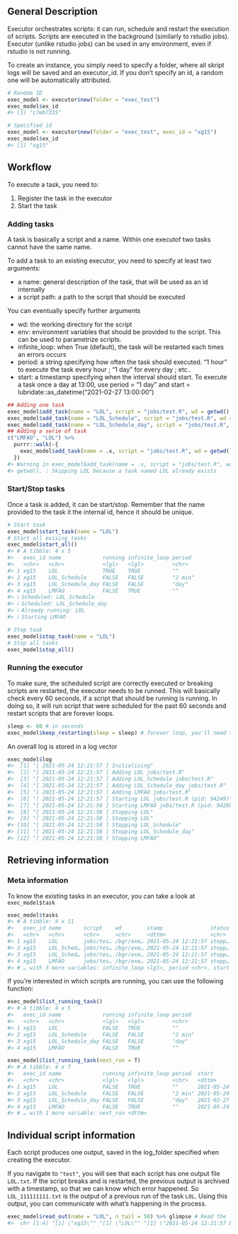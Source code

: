 
<!-- README.md is generated from README.Rmd. Please edit that file -->

## General Description

Executor orchestrates scripts: it can run, schedule and restart the
execution of scripts. Scripts are executed in the background (similarly
to rstudio jobs). Executor (unlike rstudio jobs) can be used in any
environment, even if rstudio is not running.

To create an instance, you simply need to specify a folder, where all
skript logs will be saved and an executor\_id. If you don’t specify an
id, a random one will be automatically attributed.

``` r
# Random ID
exec_model <- executor$new(folder = "exec_test")
exec_model$ex_id
#> [1] "c7eb7335"

# Specified id
exec_model <- executor$new(folder = "exec_test", exec_id = "xg15")
exec_model$ex_id
#> [1] "xg15"
```

## Workflow

To execute a task, you need to:

1.  Register the task in the executor
2.  Start the task

### Adding tasks

A task is basically a script and a name. Within one executof two tasks
cannot have the same name.

To add a task to an existing executor, you need to specify at least two
arguments:

  - a name: general description of the task, that will be used as an id
    internally
  - a script path: a path to the script that should be executed

You can eventually specify further arguments

  - wd: the working directory for the script
  - env: environment variables that should be provided to the script.
    This can be used to parametrize scripts.
  - infinite\_loop: when True (default), the task will be restarted each
    times an errors occurs
  - period: a string specifying how often the task should executed. “1
    hour” to execute the task every hour ; “1 day” for every day ; etc..
  - start: a timestamp specifying when the interval should start. To
    execute a task once a day at 13:00, use period = “1 day” and start =
    lubridate::as\_datetime(“2021-02-27 13:00:00”)

<!-- end list -->

``` r
## Adding one task
exec_model$add_task(name = "LOL", script = "jobs/test.R", wd = getwd(), env = c("SYMBOL" = "LOL"))
exec_model$add_task(name = "LOL_Schedule", script = "jobs/test.R", wd = getwd(), env = c("SYMBOL" = "LOL_schedule"), infinite_loop = F, period = "2 min")
exec_model$add_task(name = "LOL_Schedule_day", script = "jobs/test.R", wd = getwd(), env = c("SYMBOL" = "LOL_schedule"), infinite_loop = F, period = "day", start = lubridate::as_datetime("2021-02-27 12:50:00", tz = "EST"))
## Adding a serie of task
c("LMFAO", "LOL") %>%
  purrr::walk(~{
    exec_model$add_task(name = .x, script = "jobs/test.R", wd = getwd(), env = c("SYMBOL" = .x))
  })
#> Warning in exec_model$add_task(name = .x, script = "jobs/test.R", wd =
#> getwd(), : Skipping LOL because a task named LOL already exists
```

### Start/Stop tasks

Once a task is added, it can be start/stop. Remember that the name
provided to the task it the internal id, hence it should be unique.

``` r
# Start task
exec_model$start_task(name = "LOL")
# Start all exising tasks
exec_model$start_all()
#> # A tibble: 4 x 5
#>   exec_id name             running infinite_loop period 
#>   <chr>   <chr>            <lgl>   <lgl>         <chr>  
#> 1 xg15    LOL              TRUE    TRUE          ""     
#> 2 xg15    LOL_Schedule     FALSE   FALSE         "2 min"
#> 3 xg15    LOL_Schedule_day FALSE   FALSE         "day"  
#> 4 xg15    LMFAO            FALSE   TRUE          ""
#> ℹ Scheduled: LOL_Schedule
#> ℹ Scheduled: LOL_Schedule_day
#> ℹ Already running: LOL
#> ℹ Starting LMFAO

# Stop task
exec_model$stop_task(name = "LOL")
# Stop all tasks
exec_model$stop_all()
```

### Running the executor

To make sure, the scheduled script are correctly executed or breaking
scripts are restarted, the executor needs to be runned. This will
basically check every 60 seconds, if a script that should be running is
running. In doing so, it will run script that were scheduled for the
past 60 seconds and restart scripts that are forever loops.

``` r
sleep <- 60 # in seconds
exec_model$keep_restarting(sleep = sleep) # forever loop, you'll need to stop this, once this is started
```

An overall log is stored in a log vector

``` r
exec_model$log
#>  [1] "[ 2021-05-24 12:21:57 ] Initializing"                           
#>  [2] "[ 2021-05-24 12:21:57 ] Adding LOL jobs/test.R"                 
#>  [3] "[ 2021-05-24 12:21:57 ] Adding LOL_Schedule jobs/test.R"        
#>  [4] "[ 2021-05-24 12:21:57 ] Adding LOL_Schedule_day jobs/test.R"    
#>  [5] "[ 2021-05-24 12:21:57 ] Adding LMFAO jobs/test.R"               
#>  [6] "[ 2021-05-24 12:21:57 ] Starting LOL jobs/test.R (pid: 94249)"  
#>  [7] "[ 2021-05-24 12:21:58 ] Starting LMFAO jobs/test.R (pid: 94269)"
#>  [8] "[ 2021-05-24 12:21:58 ] Stopping LOL"                           
#>  [9] "[ 2021-05-24 12:21:58 ] Stopping LOL"                           
#> [10] "[ 2021-05-24 12:21:58 ] Stopping LOL_Schedule"                  
#> [11] "[ 2021-05-24 12:21:58 ] Stopping LOL_Schedule_day"              
#> [12] "[ 2021-05-24 12:21:58 ] Stopping LMFAO"
```

## Retrieving information

### Meta information

To know the existing tasks in an executor, you can take a look at
`exec_model$task`

``` r
exec_model$tasks
#> # A tibble: 4 x 11
#>   exec_id name       script    wd        stamp               status   pid env   
#>   <chr>   <chr>      <chr>     <chr>     <dttm>              <chr>  <dbl> <list>
#> 1 xg15    LOL        jobs/tes… /bgr/exe… 2021-05-24 12:21:57 stopp… 94249 <chr …
#> 2 xg15    LOL_Sched… jobs/tes… /bgr/exe… 2021-05-24 12:21:57 stopp…    NA <chr …
#> 3 xg15    LOL_Sched… jobs/tes… /bgr/exe… 2021-05-24 12:21:57 stopp…    NA <chr …
#> 4 xg15    LMFAO      jobs/tes… /bgr/exe… 2021-05-24 12:21:57 stopp… 94269 <chr …
#> # … with 3 more variables: infinite_loop <lgl>, period <chr>, start <dttm>
```

If you’re interested in which scripts are running, you can use the
following function:

``` r
exec_model$list_running_task()
#> # A tibble: 4 x 5
#>   exec_id name             running infinite_loop period 
#>   <chr>   <chr>            <lgl>   <lgl>         <chr>  
#> 1 xg15    LOL              FALSE   TRUE          ""     
#> 2 xg15    LOL_Schedule     FALSE   FALSE         "2 min"
#> 3 xg15    LOL_Schedule_day FALSE   FALSE         "day"  
#> 4 xg15    LMFAO            FALSE   TRUE          ""
```

``` r
exec_model$list_running_task(next_run = T)
#> # A tibble: 4 x 7
#>   exec_id name             running infinite_loop period  start              
#>   <chr>   <chr>            <lgl>   <lgl>         <chr>   <dttm>             
#> 1 xg15    LOL              FALSE   TRUE          ""      2021-05-24 11:21:57
#> 2 xg15    LOL_Schedule     FALSE   FALSE         "2 min" 2021-05-24 11:21:57
#> 3 xg15    LOL_Schedule_day FALSE   FALSE         "day"   2021-02-27 12:50:00
#> 4 xg15    LMFAO            FALSE   TRUE          ""      2021-05-24 11:21:57
#> # … with 1 more variable: next_run <dttm>
```

## Individual script information

Each script produces one output, saved in the log\_folder specified when
creating the executor.

If you navigate to `"test"`, you will see that each script has one
output file `LOL.txt`. If the script breaks and is restarted, the
previous output is archived with a timestamp, so that we can know which
error happened. So `LOL_111111111.txt` is the output of a previous run
of the task `LOL`. Using this output, you can communicate with what’s
happening in the process.

``` r
exec_model$read_out(name = "LOL", n_tail = 50) %>% glimpse # Read the last 50 lines of the stream output of the task LOL
#>  chr [1:4] "[1] \"xg15\"" "[1] \"LOL\"" "[1] \"2021-05-24 12:21:57 EDT\"" ...
```
